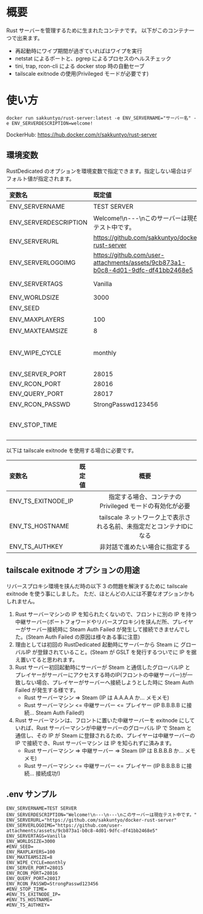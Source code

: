 # 概要

Rust サーバーを管理するために生まれたコンテナです。
以下がこのコンテナ一つで出来ます。

- 再起動時にワイプ期間が過ぎていればはワイプを実行
- netstat によるポートと、pgrep によるプロセスのヘルスチェック
- tini, trap, rcon-cli による docker stop 時の自動セーブ
- tailscale exitnode の使用(Privileged モードが必要です)

# 使い方

```
docker run sakkuntyo/rust-server:latest -e ENV_SERVERNAME="サーバー名" -e ENV_SERVERDESCRIPTION=welcome!
```

DockerHub: https://hub.docker.com/r/sakkuntyo/rust-server

## 環境変数
RustDedicated のオプションを環境変数で指定できます。指定しない場合はデフォルト値が指定されます。

|変数名|既定値|概要|
|:-|:-|:-:|
|ENV_SERVERNAME|TEST SERVER|サーバーリストに表示される|
|ENV_SERVERDESCRIPTION|Welcome!\n---\nこのサーバーは現在テスト中です。|ここで指定した文字の末尾にワイプ予定時刻も記載される|
|ENV_SERVERURL|https://github.com/sakkuntyo/docker-rust-server| Discord のリンクやHPに置き換える |
|ENV_SERVERLOGOIMG|https://github.com/user-attachments/assets/9cb873a1-b0c8-4d01-9dfc-df41bb2468e5||
|ENV_SERVERTAGS|Vanilla|https://wiki.facepunch.com/rust/server-browser-tags|
|ENV_WORLDSIZE|3000|3000 - 6000|
|ENV_SEED||未指定では初回起動時のunixtime|
|ENV_MAXPLAYERS|100|サーバー最大人数|
|ENV_MAXTEAMSIZE|8|パーティ最大人数|
|ENV_WIPE_CYCLE|monthly|monthly<br>bi-weekly<br>weekly<br>daily|
|ENV_SERVER_PORT|28015||
|ENV_RCON_PORT|28016||
|ENV_QUERY_PORT|28017||
|ENV_RCON_PASSWD|StrongPasswd123456|既定値は非推奨|
|ENV_STOP_TIME||20:00 を指定すると毎日 20:00 に停止(コンテナの自動起動オプションと合わせて再起動)|

以下は tailscale exitnode を使用する場合に必要です。

|変数名|既定値|概要|
|:-|:-|:-:|
|ENV_TS_EXITNODE_IP||指定する場合、コンテナの Privileged モードの有効化が必要|
|ENV_TS_HOSTNAME||tailscale ネットワーク上で表示される名前、未指定だとコンテナIDになる|
|ENV_TS_AUTHKEY||非対話で進めたい場合に指定する|

## tailscale exitnode オプションの用途
リバースプロキシ環境を挟んだ時の以下 3 の問題を解決するために tailscale exitnode を使う事にしました。
ただ、ほとんどの人には不要なオプションかもしれません。

1. Rust サーバーマシンの IP を知られたくないので、フロントに別の IP を持つ中継サーバー(ポートフォワードやリバースプロキシ)を挟んだ所、プレイヤーがサーバー接続時に Steam Auth Failed が発生して接続できませんでした。(Steam Auth Failed の原因は様々ある事に注意)
2. 理由としては初回の RustDedicated 起動時にサーバーから Steam に グローバルIP が登録されていること。(Steam が GSLT を発行するついでに IP を据え置いてると思われます。
3. Rust サーバー初回起動時にサーバーが Steam と通信したグローバルIP と プレイヤーがサーバーにアクセスする時のIP(フロントの中継サーバー)が一致しない場合、プレイヤーがサーバーへ接続しようとした時に Steam Auth Failed が発生する様です。
   - Rust サーバーマシン => Steam (IP は A.A.A.A か... メモメモ)
   - Rust サーバーマシン <= 中継サーバー <= プレイヤー (IP B.B.B.B に接続... Steam Auth Failed!)
4. Rust サーバーマシンは、フロントに置いた中継サーバーを exitnode にしていれば、Rust サーバーマシンが中継サーバーのグローバル IP で Steam と通信し、その IP が Steam に登録されるため、プレイヤーは中継サーバーの IP で接続でき、Rust サーバーマシン は IP を知られずに済みます。
   - Rust サーバーマシン => 中継サーバー => Steam (IP は B.B.B.B か... メモメモ)
   - Rust サーバーマシン <= 中継サーバー <= プレイヤー (IP B.B.B.B に接続... 接続成功!)


## .env サンプル

```
ENV_SERVERNAME=TEST SERVER
ENV_SERVERDESCRIPTION="Welcome!\n---\n---\nこのサーバーは現在テスト中です。"
ENV_SERVERURL="https://github.com/sakkuntyo/docker-rust-server"
ENV_SERVERLOGOIMG="https://github.com/user-attachments/assets/9cb873a1-b0c8-4d01-9dfc-df41bb2468e5"
ENV_SERVERTAGS=Vanilla
ENV_WORLDSIZE=3000
#ENV_SEED=
ENV_MAXPLAYERS=100
ENV_MAXTEAMSIZE=8
ENV_WIPE_CYCLE=monthly
ENV_SERVER_PORT=28015
ENV_RCON_PORT=28016
ENV_QUERY_PORT=28017
ENV_RCON_PASSWD=StrongPasswd123456
#ENV_STOP_TIME=
#ENV_TS_EXITNODE_IP=
#ENV_TS_HOSTNAME=
#ENV_TS_AUTHKEY=
```
